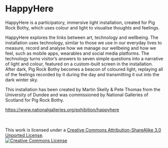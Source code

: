 # HappyHere
HappyHere is a participatory, immersive light installation, created for Pig Rock Bothy, which uses colour and light to visualise thoughts and feelings. 

HappyHere explores the links between art, technology and wellbeing. The installation uses technology, similar to those we use in our everyday lives to measure, record and analyse how we manage our wellbeing and how we feel, such as mobile apps, wearables and social media platforms. The technology turns visitor’s answers to seven simple questions into a narrative of light and colour, featured on a custom-built screen in the installation. After dark, Pig Rock Bothy becomes a beacon of coloured light, replaying all of the feelings recorded by it during the day and transmitting it out into the dark winter sky. 

This installation has been created by Martin Skelly & Pete Thomas from the University of Dundee and was commissioned by National Galleries of Scotland for Pig Rock Bothy.

https://www.nationalgalleries.org/exhibition/happyhere



<br />
<br />This work is licensed under a <a rel="license" href="http://creativecommons.org/licenses/by-sa/3.0/">Creative Commons Attribution-ShareAlike 3.0 Unported License</a>.
<br />
<a rel="license" href="http://creativecommons.org/licenses/by-sa/3.0/"><img alt="Creative Commons License" style="border-width:0" src="https://i.creativecommons.org/l/by-sa/3.0/88x31.png" /></a>
